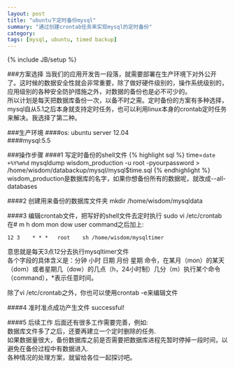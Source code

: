 ```yaml
---
layout: post
title: "ubuntu下定时备份mysql"
summary: "通过创建crontab任务来实现mysql的定时备份"
category: 
tags: [mysql, ubuntu, timed backup]
---
```

{% include JB/setup %}

###方案选择
当我们的应用开发告一段落，就需要部署在生产环境下对外公开了。这时候的数据安全性就会非常重要，除了做好硬件级别的，操作系统级别的，应用级别的各种安全防护措施之外，对数据的备份也是必不可少的。  
所以计划是每天把数据库备份一次，以备不时之需。定时备份的方案有多种选择，mysql自从5.1之后本身就支持定时任务，也可以利用linux本身的crontab定时任务来解决。我选择了第二种。

###生产环境
####os: ubuntu server 12.04  
####mysql:5.5

###操作步骤
####1 写定时备份的shell文件
{% highlight sql %}
time=`date +%Y%m%d` 
mysqldump wisdom_production -u root -pyourpassword > /home/wisdom/databackup/mysql/mysql$time.sql
{% endhighlight %} 
wisdom_production是数据库的名字，如果你想备份所有的数据呢，就改成--all-databases

####2 创建用来备份的数据库文件夹
mkdir /home/wisdom/mysqldata

####3 编辑crontab文件，把写好的shell文件去定时执行
sudo vi /etc/crontab  
在# m h dom mon dow user	command之后加上:  

`12 3    * * *   root    sh /home/wisdom/mysqltimer`   

意思就是每天3点12分去执行mysqltimer文件   
各个字段的具体含义是：分钟 小时 日期 月份 星期 命令，在某月（mon）的某天（dom）或者星期几（dow）的几点（h，24小时制）几分（m）执行某个命令（command），*表示任意时间。

除了vi /etc/crontab之外，你也可以使用crontab -e来编辑文件

####4 准时准点成功产生文件
successful!

####5 后续工作
后面还有很多工作需要完善，例如:   
数据库文件多了之后，还要再建立一个定时删除的任务.  
如果数据量很大，备份数据库之前是否需要把数据库进程先暂时停掉一段时间，以避免在备份过程中有数据进入.  
各种情况的处理方案，就留给各位一起探讨吧。